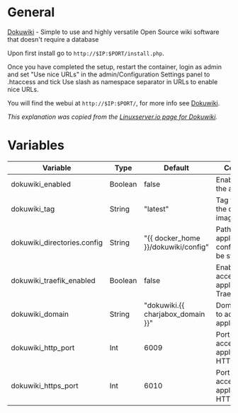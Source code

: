 # General
[Dokuwiki](https://www.dokuwiki.org/dokuwiki) - Simple to use and highly versatile Open Source wiki software that doesn't require a database

Upon first install go to `http://$IP:$PORT/install.php`.

Once you have completed the setup, restart the container, login as admin and set "Use nice URLs" in the admin/Configuration Settings panel to .htaccess and tick Use slash as namespace separator in URLs to enable nice URLs.

You will find the webui at `http://$IP:$PORT/`, for more info see [Dokuwiki](https://www.dokuwiki.org/dokuwiki/).

_This explanation was copied from the [Linuxserver.io page for Dokuwiki](https://hub.docker.com/r/linuxserver/dokuwiki)._

# Variables

| Variable                    | Type    | Default                             | Comment                                          |
|-----------------------------|---------|-------------------------------------|--------------------------------------------------|
| dokuwiki_enabled            | Boolean | false                               | Enable/Disable the application                   |
| dokuwiki_tag                | String  | "latest"                            | Tag to use for the docker image                  |
| dokuwiki_directories.config | String  | "{{ docker_home }}/dokuwiki/config" | Path were application config should be stored    |
| dokuwiki_traefik_enabled    | Boolean | false                               | Enable/Disable access to application via Traefik |
| dokuwiki_domain             | String  | "dokuwiki.{{ charjabox_domain }}"   | Domain used to access the application            |
| dokuwiki_http_port          | Int     | 6009                                | Port used to access the application via HTTP     |
| dokuwiki_https_port         | Int     | 6010                                | Port used to access the application via HTTPS    |
